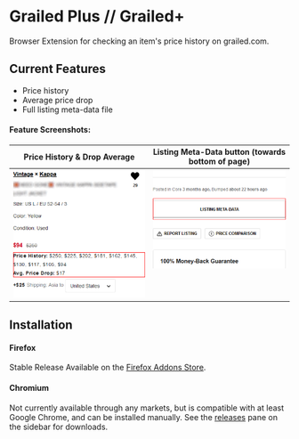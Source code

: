 # Grailed Plus // Grailed+
Browser Extension for checking an item's price history on grailed.com.

## Current Features
* Price history
* Average price drop
* Full listing meta-data file

#### Feature Screenshots:
| Price History & Drop Average | Listing Meta-Data button (towards bottom of page) |
|---------------|---------------------------------------------------|
|![features-screenshot1](docs/screenshot-sidebar-upper.png "Listing Price Data")| ![features-screenshot1](docs/screenshot-sidebar-lower.png "Listing JSON") <br> <br> <br> <br>  |

## Installation
#### Firefox
Stable Release Available on the [Firefox Addons Store](https://addons.mozilla.org/en-US/firefox/addon/grailed-plus/).
#### Chromium
Not currently available through any markets, but is compatible with at least Google Chrome, and can be installed manually. See the [releases](https://github.com/RVRX/grailed-plus/releases) pane on the sidebar for downloads.